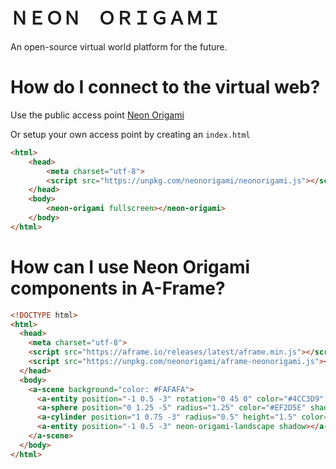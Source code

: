 # ＮＥＯＮ　ＯＲＩＧＡＭＩ

An open-source virtual world platform for the future.

# How do I connect to the virtual web?

Use the public access point [Neon Origami](http://neonorigami.com)

Or setup your own access point by creating an `index.html`

```html
<html>
    <head>
        <meta charset="utf-8">
        <script src="https://unpkg.com/neonorigami/neonorigami.js"></script>
    </head>
    <body>
        <neon-origami fullscreen></neon-origami>
    </body>
</html>
```

# How can I use Neon Origami components in A-Frame?

```html
<!DOCTYPE html>
<html>
  <head>
    <meta charset="utf-8">
    <script src="https://aframe.io/releases/latest/aframe.min.js"></script>
    <script src="https://unpkg.com/neonorigami/aframe-neonorigami.js"></script>
  </head>
  <body>
    <a-scene background="color: #FAFAFA">
      <a-entity position="-1 0.5 -3" rotation="0 45 0" color="#4CC3D9" shadow></a-box>
      <a-sphere position="0 1.25 -5" radius="1.25" color="#EF2D5E" shadow></a-sphere>
      <a-cylinder position="1 0.75 -3" radius="0.5" height="1.5" color="#FFC65D" shadow></a-cylinder>
      <a-entity position="-1 0.5 -3" neon-origami-landscape shadow></a-entity>
    </a-scene>
  </body>
</html>
```
